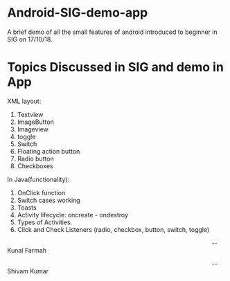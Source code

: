 # Android-SIG-demo-app
A brief demo of all the small features of android introduced to beginner in SIG on 17/10/18.
# Topics Discussed in SIG and demo in App 
XML layout:
<ol>
   <li>Textview</li>
  <li>ImageButton</li>
  <li>Imageview</li>
  <li>toggle</li>
 <li>Switch</li>
 <li>Floating action button</li>
  <li>Radio button</li>
  <li>Checkboxes</li>
  </ol>
  
  In Java(functionality):
  <ol>
  <li>OnClick function</li>
  <li>Switch cases working</li>
  <li>Toasts</li>
  <li>Activity lifecycle: oncreate - ondestroy</li>
  <li>Types of Activities.</li>
  <li>Click and Check Listeners (radio, checkbox, button, switch, toggle)</li>
</ol>

<p>&nbsp;&nbsp;&nbsp;&nbsp;&nbsp;&nbsp;&nbsp;&nbsp;&nbsp;&nbsp;&nbsp;&nbsp;&nbsp;&nbsp;&nbsp;&nbsp;&nbsp;&nbsp;&nbsp;&nbsp;&nbsp;&nbsp;&nbsp;&nbsp;&nbsp;&nbsp;&nbsp;&nbsp;&nbsp;&nbsp;&nbsp;&nbsp;&nbsp;&nbsp;&nbsp;&nbsp;&nbsp;&nbsp;&nbsp;&nbsp;&nbsp;&nbsp;&nbsp;&nbsp;&nbsp;&nbsp;&nbsp;&nbsp;&nbsp;&nbsp;&nbsp;&nbsp;&nbsp;&nbsp;&nbsp;&nbsp;&nbsp;&nbsp;&nbsp;&nbsp;&nbsp;&nbsp;&nbsp;&nbsp;&nbsp;&nbsp;&nbsp;&nbsp;&nbsp;&nbsp;&nbsp;&nbsp;&nbsp;&nbsp;&nbsp;&nbsp;&nbsp;&nbsp;&nbsp;&nbsp;&nbsp;&nbsp;&nbsp;&nbsp;&nbsp;&nbsp;&nbsp;&nbsp;&nbsp;&nbsp;&nbsp;&nbsp;&nbsp;&nbsp;&nbsp;&nbsp;&nbsp;&nbsp;&nbsp;&nbsp;&nbsp;&nbsp;&nbsp;&nbsp;&nbsp;&nbsp;&nbsp;&nbsp;&nbsp;&nbsp;&nbsp;&nbsp;&nbsp;&nbsp;&nbsp;&nbsp;&nbsp;&nbsp;&nbsp;&nbsp;--Kunal Farmah</p>
<p>&nbsp;&nbsp;&nbsp;&nbsp;&nbsp;&nbsp;&nbsp;&nbsp;&nbsp;&nbsp;&nbsp;&nbsp;&nbsp;&nbsp;&nbsp;&nbsp;&nbsp;&nbsp;&nbsp;&nbsp;&nbsp;&nbsp;&nbsp;&nbsp;&nbsp;&nbsp;&nbsp;&nbsp;&nbsp;&nbsp;&nbsp;&nbsp;&nbsp;&nbsp;&nbsp;&nbsp;&nbsp;&nbsp;&nbsp;&nbsp;&nbsp;&nbsp;&nbsp;&nbsp;&nbsp;&nbsp;&nbsp;&nbsp;&nbsp;&nbsp;&nbsp;&nbsp;&nbsp;&nbsp;&nbsp;&nbsp;&nbsp;&nbsp;&nbsp;&nbsp;&nbsp;&nbsp;&nbsp;&nbsp;&nbsp;&nbsp;&nbsp;&nbsp;&nbsp;&nbsp;&nbsp;&nbsp;&nbsp;&nbsp;&nbsp;&nbsp;&nbsp;&nbsp;&nbsp;&nbsp;&nbsp;&nbsp;&nbsp;&nbsp;&nbsp;&nbsp;&nbsp;&nbsp;&nbsp;&nbsp;&nbsp;&nbsp;&nbsp;&nbsp;&nbsp;&nbsp;&nbsp;&nbsp;&nbsp;&nbsp;&nbsp;&nbsp;&nbsp;&nbsp;&nbsp;&nbsp;&nbsp;&nbsp;&nbsp;&nbsp;&nbsp;&nbsp;&nbsp;&nbsp;&nbsp;&nbsp;&nbsp;&nbsp;&nbsp;&nbsp;--Shivam Kumar</p>

